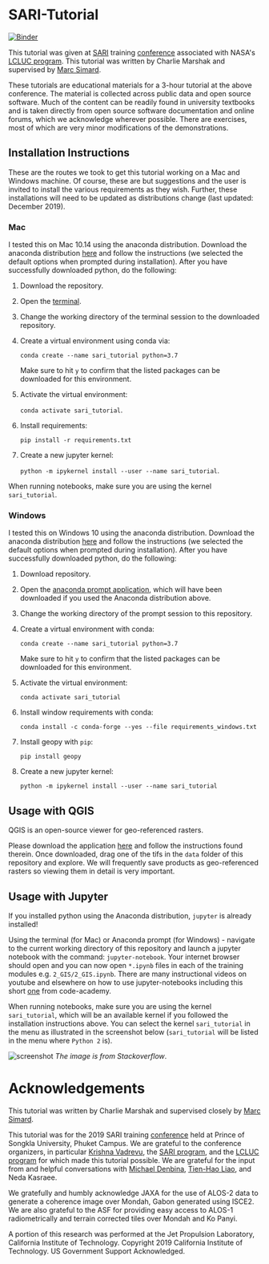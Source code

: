# SARI-Tutorial

[![Binder](https://mybinder.org/badge_logo.svg)](https://mybinder.org/v2/gh/cmarshak/sari-tutorial/master)


This tutorial was given at [SARI](http://sari.umd.edu/) training [conference](http://sari.umd.edu/meetings/international-regional-science-training) associated with NASA's [LCLUC program](https://lcluc.umd.edu/). This tutorial was written by Charlie Marshak and supervised by [Marc Simard](https://scholar.google.com/citations?user=JQJF1wgAAAAJ&hl=en).

These tutorials are educational materials for a 3-hour tutorial at the above conference. The material is collected across public data and open source software. Much of the content can be readily found in university textbooks and is taken directly from open source software documentation and online forums, which we acknowledge wherever possible. There are exercises, most of which are very minor modifications of the demonstrations.


## Installation Instructions

These are the routes we took to get this tutorial working on a Mac and Windows machine. Of course, these are but suggestions and the user is invited to install the various requirements as they wish. Further, these installations will need to be updated as distributions change (last updated: December 2019).

### Mac

I tested this on Mac 10.14 using the anaconda distribution. Download the anaconda distribution [here](https://www.anaconda.com/distribution/) and follow the instructions (we selected the default options when prompted during installation). After you have successfully downloaded python, do the following:

1. Download the repository.
2. Open the [terminal](https://support.apple.com/guide/terminal/welcome/mac).
3. Change the working directory of the terminal session to the downloaded repository.
4. Create a virtual environment using conda via: 

	`conda create --name sari_tutorial python=3.7`
	
	Make sure to hit `y` to confirm that the listed packages can be downloaded for this environment.

5. Activate the virtual environment: 

	`conda activate sari_tutorial`.

6. Install requirements: 

	`pip install -r requirements.txt`

7. Create a new jupyter kernel: 

	`python -m ipykernel install --user --name sari_tutorial`.

When running notebooks, make sure you are using the kernel `sari_tutorial`.


### Windows

I tested this on Windows 10 using the anaconda distribution. Download the anaconda distribution [here](https://www.anaconda.com/distribution/) and follow the instructions (we selected the default options when prompted during installation). After you have successfully downloaded python, do the following:

1. Download repository.
2. Open the [anaconda prompt application](https://docs.anaconda.com/anaconda/user-guide/getting-started/#open-prompt-win), which will have been downloaded if you used the Anaconda distribution above.
3. Change the working directory of the prompt session to this repository.
4. Create a virtual environment with conda: 
	
	`conda create --name sari_tutorial python=3.7`
	
	Make sure to hit `y` to confirm that the listed packages can be downloaded for this environment.

4. Activate the virtual environment: 
	
	`conda activate sari_tutorial`

6.  Install window requirements with conda: 
	
	`conda install -c conda-forge --yes --file requirements_windows.txt`

7. Install geopy with `pip`:
	
	`pip install geopy`
	
8. Create a new jupyter kernel: 
	
	`python -m ipykernel install --user --name sari_tutorial`

## Usage with QGIS

QGIS is an open-source viewer for geo-referenced rasters.

Please download the application [here](https://www.qgis.org/en/site/) and follow the instructions found therein. Once downloaded, drag one of the tifs in the `data` folder of this repository and explore. We will frequently save products as geo-referenced rasters so viewing them in detail is very important.

## Usage with Jupyter

If you installed python using the Anaconda distribution, `jupyter` is already installed!

Using the terminal (for Mac) or Anaconda prompt (for Windows) - navigate to the current working directory of this repository and launch a jupyter notebook with the command: `jupyter-notebook`. Your internet browser should open and you can now open `*.ipynb` files in each of the training modules e.g. `2_GIS/2_GIS.ipynb`. There are many instructional videos on youtube and elsewhere on how to use jupyter-notebooks including this short [one](https://www.codecademy.com/articles/how-to-use-jupyter-notebooks) from code-academy.

When running notebooks, make sure you are using the kernel `sari_tutorial`, which will be an available kernel if you followed the installation instructions above. You can select the kernel `sari_tutorial` in the menu as illustrated in the screenshot below (`sari_tutorial` will be listed in the menu where `Python 2` is).

![screenshot](https://i.stack.imgur.com/F0Cbi.png)
*The image is from Stackoverflow*.

# Acknowledgements

This tutorial was written by Charlie Marshak and supervised closely by [Marc Simard](https://scholar.google.com/citations?user=JQJF1wgAAAAJ&hl=en). 

This tutorial was for the 2019 SARI training [conference](http://sari.umd.edu/meetings/international-regional-science-training) held at Prince of Songkla University, Phuket Campus. We are grateful to the conference organizers, in particular [Krishna Vadrevu](https://geog.umd.edu/facultyprofile/vadrevu/krishna), the [SARI program](http://sari.umd.edu/), and the [LCLUC program](https://lcluc.umd.edu/) for which made this tutorial possible. We are grateful for the input from and helpful conversations with [Michael Denbina](https://www.researchgate.net/profile/Michael_Denbina), [Tien-Hao Liao](https://scienceandtechnology.jpl.nasa.gov/tien-hao-liao), and Neda Kasraee. 

We gratefully and humbly acknowledge JAXA for the use of ALOS-2 data to generate a coherence image over Mondah, Gabon generated using ISCE2. We are also grateful to the ASF for providing easy access to ALOS-1 radiometrically and terrain corrected tiles over Mondah and Ko Panyi.

A portion of this research was performed at the Jet Propulsion Laboratory, California Institute of Technology. Copyright 2019 California Institute of Technology. US Government Support Acknowledged.

